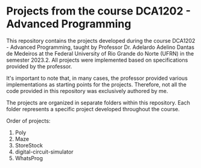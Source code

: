 # Projects from the course DCA1202 - Advanced Programming

This repository contains the projects developed during the course DCA1202 - Advanced Programming, taught by Professor Dr. Adelardo Adelino Dantas de Medeiros at the Federal University of Rio Grande do Norte (UFRN) in the semester 2023.2. All projects were implemented based on specifications provided by the professor.

It's important to note that, in many cases, the professor provided various implementations as starting points for the projects. Therefore, not all the code provided in this repository was exclusively authored by me.

The projects are organized in separate folders within this repository. Each folder represents a specific project developed throughout the course.

Order of projects:
1. Poly
2. Maze
3. StoreStock
4. digital-circuit-simulator
5. WhatsProg
